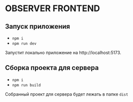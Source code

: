 # OBSERVER FRONTEND

## Запуск приложения

- `npm i`
- `npm run dev`

Запустит локально приложение на http://localhost:5173.

## Сборка проекта для сервера

- `npm i`
- `npm run build`

Собранный проект для сервера будет лежать в папке `dist`
